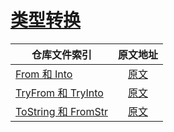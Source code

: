 # [类型转换](https://rustwiki.org/zh-CN/rust-by-example/conversion.html)

|        仓库文件索引          |         原文地址         |   
|----------------------|:-----------------------:|
| [From 和 Into](./src/rs_form_into.rs) |  [原文](https://rustwiki.org/zh-CN/rust-by-example/conversion/from_into.html)| 
| [TryFrom 和 TryInto](./src/rs_try_form_into.rs) |  [原文](https://rustwiki.org/zh-CN/rust-by-example/conversion/try_from_try_into.html)| 
| [ToString 和 FromStr](./src/rs_ts_fs.rs) |  [原文](https://rustwiki.org/zh-CN/rust-by-example/conversion/string.html)| 



